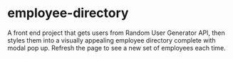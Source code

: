 # employee-directory
A front end project that gets users from Random User Generator API, then styles them into a visually appealing employee directory complete with modal pop up. Refresh the page to see a new set of employees each time.
